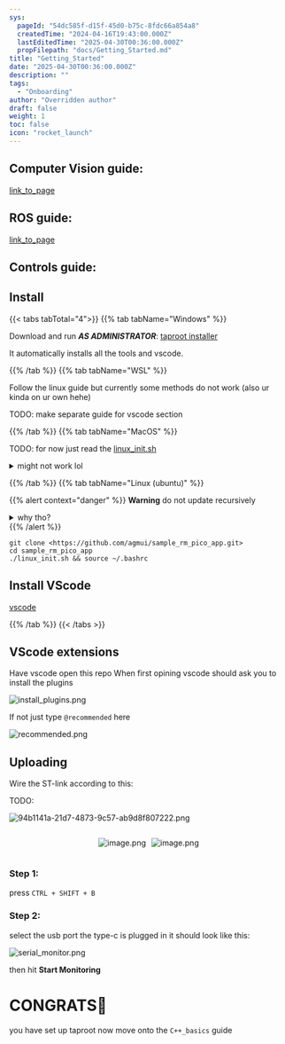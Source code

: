 ```yaml
---
sys:
  pageId: "54dc585f-d15f-45d0-b75c-8fdc66a854a8"
  createdTime: "2024-04-16T19:43:00.000Z"
  lastEditedTime: "2025-04-30T00:36:00.000Z"
  propFilepath: "docs/Getting_Started.md"
title: "Getting_Started"
date: "2025-04-30T00:36:00.000Z"
description: ""
tags:
  - "Onboarding"
author: "Overridden author"
draft: false
weight: 1
toc: false
icon: "rocket_launch"
---
```


## Computer Vision guide:

[link_to_page](86d45bc0-388b-4d26-8848-44f255f73d0e)

## ROS guide:

[link_to_page](3c76c1de-ec8f-46d6-8b0a-294005edc2d5)

## Controls guide:

## Install

{{< tabs tabTotal="4">}}
{{% tab tabName="Windows" %}}

Download and run _**AS ADMINISTRATOR**_: [taproot installer](https://github.com/Thornbots/TeachingFreshies/releases/tag/1.0)

It automatically installs all the tools and vscode.

{{% /tab %}}
{{% tab tabName="WSL" %}}

Follow the linux guide but currently some methods do not work (also ur kinda on ur own hehe)

TODO: make separate guide for vscode section

{{% /tab %}}
{{% tab tabName="MacOS" %}}

TODO: for now just read the [linux_init.sh](https://github.com/agmui/sample_rm_pico_app/blob/main/linux_init.sh)

<details>
<summary>might not work lol</summary>

`brew install libusb pkg-config`

Next install: [vscode](https://code.visualstudio.com/Download)

</details>

{{% /tab %}}
{{% tab tabName="Linux (ubuntu)" %}}

{{% alert context="danger" %}}
**Warning** do not update recursively
<details>
<summary>why tho?</summary>
There are some submodules that may go on for a while (like tinyusb) and I highly
recommend you don't need to get them.
If you want to see what submodules I update just look in `linux_init.sh`
</details>
{{% /alert %}}

```shell
git clone <https://github.com/agmui/sample_rm_pico_app.git>
cd sample_rm_pico_app
./linux_init.sh && source ~/.bashrc
```

## Install VScode

[vscode](https://code.visualstudio.com/Download)

{{% /tab %}}
{{< /tabs >}}

## VScode extensions

Have vscode open this repo
When first opining vscode should ask you to install the plugins

![install_plugins.png](https://prod-files-secure.s3.us-west-2.amazonaws.com/d518164a-d88e-44d1-a4ee-3adb3bd8bce0/89bd30f0-1825-4e77-867b-0a41ce370880/install_plugins.png?X-Amz-Algorithm=AWS4-HMAC-SHA256&X-Amz-Content-Sha256=UNSIGNED-PAYLOAD&X-Amz-Credential=ASIAZI2LB466RM55JUGJ%2F20250625%2Fus-west-2%2Fs3%2Faws4_request&X-Amz-Date=20250625T042016Z&X-Amz-Expires=3600&X-Amz-Security-Token=IQoJb3JpZ2luX2VjEEMaCXVzLXdlc3QtMiJHMEUCIElcCRx67TkZZ5gI8YrUZPniRb9uJA3fY7bccfUWO7lCAiEA3wg3J%2BfMVlDMgBwpB%2FlbMV%2BeA0MGcBlETf8vAHNfdrUq%2FwMIPBAAGgw2Mzc0MjMxODM4MDUiDI25hUd0Jiw%2B6dDD3ircA38QMnWoCbKl3FGKBr85%2BqsZGQMg8yAxAhH5%2BlQl4MqYXC0LnP5IxBC6Sengeb5B9tRoZgy1uZ3Kqlfz1gssF9bpgxDNF2RkN1Fg8qo3cckqo3Q6Klkni6%2FojgF1CHALrXhgaTmK3WkiyYxmuoUVDRouNvif6jvqtNGmVOUVAgGP3g8%2BoDF6fdYgZVstYioOBK2GgW0LweVbdD0e7YlBXvg43MyW%2FAWstBRERgWjZMCX%2Fxh0d8PicBJR3Yvy4xDys%2BGVkrP7nGQ%2FZXKRoTY3x%2FF8Nz9699R0URMTO4eDwALSbmgB1e6E%2BDBEV31W0DeQhKxcUO23Uy5LFaYEtnpvTWwOA52zz5BVWqcU9eBmogcRbkqGrL2sQaSw%2BcVCWxDvAEc%2FiVpGgLX0tayBpp3qmitLLGpUSCrxNITtVpLPzrjQdSM9C%2BkFyVVxVN%2FA7RQZg%2BJwkZhDz0lGvtWcTSYiOBb7bQjLaXG7LBIwx0fX4K41JgF9nuxH6IRydhIBXBMZ7fKfj36CJ5smOGW20J2fq6IT6j0hPpgCESgXPRrBs2uM2Yi%2BAq6Z85yiciG%2BqFOhz5IbyL1E3X073WAVIem8Z%2FPwO715tog3CkUAbAuhmBJga%2BDUHl1JtQ%2FVBRJIMKXD7cIGOqUB9xt0lk8o%2FgNPD%2BPlg013Gi3SZ6Y0AqJRyAWZo2J52nkNskeMVoHSZsmh0WWBfrEO%2FQgnP7ugbAtPdsq5HLyTjY88vB8ErqwZhVozT%2FV0KaygyGJczrB4Yt%2BG7gmGnotR%2FL24ZbtNv8trUcPWTPUric%2BLO7vHL3bcLWL6k6I2X2AbVZ7NB04Qfu2GdGgqsMw3uGw3T24zNUqDpWIzODtbLZADD8yb&X-Amz-Signature=1337692b87854656da0493e3269cf8bc91cd98994913820da5b1d876ad3aebf6&X-Amz-SignedHeaders=host&x-amz-checksum-mode=ENABLED&x-id=GetObject)

If not just type `@recommended` here  

![recommended.png](https://prod-files-secure.s3.us-west-2.amazonaws.com/d518164a-d88e-44d1-a4ee-3adb3bd8bce0/61e661e9-5d85-4dfc-be0d-8d2097a5e793/recommended.png?X-Amz-Algorithm=AWS4-HMAC-SHA256&X-Amz-Content-Sha256=UNSIGNED-PAYLOAD&X-Amz-Credential=ASIAZI2LB466RM55JUGJ%2F20250625%2Fus-west-2%2Fs3%2Faws4_request&X-Amz-Date=20250625T042016Z&X-Amz-Expires=3600&X-Amz-Security-Token=IQoJb3JpZ2luX2VjEEMaCXVzLXdlc3QtMiJHMEUCIElcCRx67TkZZ5gI8YrUZPniRb9uJA3fY7bccfUWO7lCAiEA3wg3J%2BfMVlDMgBwpB%2FlbMV%2BeA0MGcBlETf8vAHNfdrUq%2FwMIPBAAGgw2Mzc0MjMxODM4MDUiDI25hUd0Jiw%2B6dDD3ircA38QMnWoCbKl3FGKBr85%2BqsZGQMg8yAxAhH5%2BlQl4MqYXC0LnP5IxBC6Sengeb5B9tRoZgy1uZ3Kqlfz1gssF9bpgxDNF2RkN1Fg8qo3cckqo3Q6Klkni6%2FojgF1CHALrXhgaTmK3WkiyYxmuoUVDRouNvif6jvqtNGmVOUVAgGP3g8%2BoDF6fdYgZVstYioOBK2GgW0LweVbdD0e7YlBXvg43MyW%2FAWstBRERgWjZMCX%2Fxh0d8PicBJR3Yvy4xDys%2BGVkrP7nGQ%2FZXKRoTY3x%2FF8Nz9699R0URMTO4eDwALSbmgB1e6E%2BDBEV31W0DeQhKxcUO23Uy5LFaYEtnpvTWwOA52zz5BVWqcU9eBmogcRbkqGrL2sQaSw%2BcVCWxDvAEc%2FiVpGgLX0tayBpp3qmitLLGpUSCrxNITtVpLPzrjQdSM9C%2BkFyVVxVN%2FA7RQZg%2BJwkZhDz0lGvtWcTSYiOBb7bQjLaXG7LBIwx0fX4K41JgF9nuxH6IRydhIBXBMZ7fKfj36CJ5smOGW20J2fq6IT6j0hPpgCESgXPRrBs2uM2Yi%2BAq6Z85yiciG%2BqFOhz5IbyL1E3X073WAVIem8Z%2FPwO715tog3CkUAbAuhmBJga%2BDUHl1JtQ%2FVBRJIMKXD7cIGOqUB9xt0lk8o%2FgNPD%2BPlg013Gi3SZ6Y0AqJRyAWZo2J52nkNskeMVoHSZsmh0WWBfrEO%2FQgnP7ugbAtPdsq5HLyTjY88vB8ErqwZhVozT%2FV0KaygyGJczrB4Yt%2BG7gmGnotR%2FL24ZbtNv8trUcPWTPUric%2BLO7vHL3bcLWL6k6I2X2AbVZ7NB04Qfu2GdGgqsMw3uGw3T24zNUqDpWIzODtbLZADD8yb&X-Amz-Signature=bb2e2798641ab19d1e78e93c5b9e3390a9774939c34d82bf669f751ac02a0431&X-Amz-SignedHeaders=host&x-amz-checksum-mode=ENABLED&x-id=GetObject)

## Uploading

Wire the ST-link according to this:

TODO:

![94b1141a-21d7-4873-9c57-ab9d8f807222.png](https://prod-files-secure.s3.us-west-2.amazonaws.com/d518164a-d88e-44d1-a4ee-3adb3bd8bce0/e5fad17d-ab82-4300-9f4c-505ab4b1202c/94b1141a-21d7-4873-9c57-ab9d8f807222.png?X-Amz-Algorithm=AWS4-HMAC-SHA256&X-Amz-Content-Sha256=UNSIGNED-PAYLOAD&X-Amz-Credential=ASIAZI2LB466RM55JUGJ%2F20250625%2Fus-west-2%2Fs3%2Faws4_request&X-Amz-Date=20250625T042016Z&X-Amz-Expires=3600&X-Amz-Security-Token=IQoJb3JpZ2luX2VjEEMaCXVzLXdlc3QtMiJHMEUCIElcCRx67TkZZ5gI8YrUZPniRb9uJA3fY7bccfUWO7lCAiEA3wg3J%2BfMVlDMgBwpB%2FlbMV%2BeA0MGcBlETf8vAHNfdrUq%2FwMIPBAAGgw2Mzc0MjMxODM4MDUiDI25hUd0Jiw%2B6dDD3ircA38QMnWoCbKl3FGKBr85%2BqsZGQMg8yAxAhH5%2BlQl4MqYXC0LnP5IxBC6Sengeb5B9tRoZgy1uZ3Kqlfz1gssF9bpgxDNF2RkN1Fg8qo3cckqo3Q6Klkni6%2FojgF1CHALrXhgaTmK3WkiyYxmuoUVDRouNvif6jvqtNGmVOUVAgGP3g8%2BoDF6fdYgZVstYioOBK2GgW0LweVbdD0e7YlBXvg43MyW%2FAWstBRERgWjZMCX%2Fxh0d8PicBJR3Yvy4xDys%2BGVkrP7nGQ%2FZXKRoTY3x%2FF8Nz9699R0URMTO4eDwALSbmgB1e6E%2BDBEV31W0DeQhKxcUO23Uy5LFaYEtnpvTWwOA52zz5BVWqcU9eBmogcRbkqGrL2sQaSw%2BcVCWxDvAEc%2FiVpGgLX0tayBpp3qmitLLGpUSCrxNITtVpLPzrjQdSM9C%2BkFyVVxVN%2FA7RQZg%2BJwkZhDz0lGvtWcTSYiOBb7bQjLaXG7LBIwx0fX4K41JgF9nuxH6IRydhIBXBMZ7fKfj36CJ5smOGW20J2fq6IT6j0hPpgCESgXPRrBs2uM2Yi%2BAq6Z85yiciG%2BqFOhz5IbyL1E3X073WAVIem8Z%2FPwO715tog3CkUAbAuhmBJga%2BDUHl1JtQ%2FVBRJIMKXD7cIGOqUB9xt0lk8o%2FgNPD%2BPlg013Gi3SZ6Y0AqJRyAWZo2J52nkNskeMVoHSZsmh0WWBfrEO%2FQgnP7ugbAtPdsq5HLyTjY88vB8ErqwZhVozT%2FV0KaygyGJczrB4Yt%2BG7gmGnotR%2FL24ZbtNv8trUcPWTPUric%2BLO7vHL3bcLWL6k6I2X2AbVZ7NB04Qfu2GdGgqsMw3uGw3T24zNUqDpWIzODtbLZADD8yb&X-Amz-Signature=65281d2bcd9c3cffad9960f8ebf78a0e0f4d15e5b35e41ad64051688dac39efe&X-Amz-SignedHeaders=host&x-amz-checksum-mode=ENABLED&x-id=GetObject)

<div style="display: flex;flex-direction: row; column-gap:10px; max-width: 630px;justify-content: center;">
<div>

![image.png](https://prod-files-secure.s3.us-west-2.amazonaws.com/d518164a-d88e-44d1-a4ee-3adb3bd8bce0/210ecb78-1116-4d7b-b9b7-2292f66fa2c2/image.png?X-Amz-Algorithm=AWS4-HMAC-SHA256&X-Amz-Content-Sha256=UNSIGNED-PAYLOAD&X-Amz-Credential=ASIAZI2LB466ZGIXMZRK%2F20250625%2Fus-west-2%2Fs3%2Faws4_request&X-Amz-Date=20250625T042022Z&X-Amz-Expires=3600&X-Amz-Security-Token=IQoJb3JpZ2luX2VjEEMaCXVzLXdlc3QtMiJHMEUCIQD%2B2FZ4ywdpZaeKgnwTjNeWzn7c08ia%2BKY3lVumcaOWHAIgdrIRja0qYSxuYiFZtjEjfxAQpKDNaeNHUL7Uc%2F3Bl8wq%2FwMIPBAAGgw2Mzc0MjMxODM4MDUiDPkTfJNtxzWmmhO0ECrcA2jfSXrbH7MPLkDZkpob4LtOB6Mr1mbec3CD2J76pHJSOTSYQB1m0pAR5S4orLwVXtRSyPTsxlA1o5dF%2B%2BE0CCB8b8flrSFZNPauokoCg0Ljft4VSLeDLI%2BW%2F9u6QFwI8pe14h6ZhlUmKamFA%2FZtxpQx%2FOYnWSH2jUdDBVRUourRpH4lxP6ShxTHgm2iiK3IqBCIrqXB9a7pxWSxXKIM1jgIKc58HKx8gkOE0gh%2F97lPwn95S8zAAK%2BvY8poRH0TFSKFYjxQ1O3eFUiIfbG84sxLpol0zf6DcyaQ1EK4v%2BI8VKu8rTV0T%2BkcadiEea8NBQGUlXthHZfDyJGRUinyVaeQSk1SAbYh5arudFOrCyELuhsa3V96Tyt92CMx5ncqsWhzdKbPb92lsEt4iJ95NHOenkhHJc%2BTGuyFW7qadFCFa8e5WIS2vdjibYpOJc58V%2BsGEygtSELxaoaKxu32kkYjLguMA2z5Tex1ChsBavNSZOAWFYSrZxrx8JbIu%2FYJzLLZSh5ZoOby%2Bj3s43xPLt9k3EF5R0%2FVrrCKIbkvMlz3d363PT2lU%2Fzw1OB6PFpq%2BvKjcx%2FShtybVqJQx71FryAm%2F5Qk3OI5myqv5j68aS11EE3uFJ%2FBRF62nbBPMKbD7cIGOqUBsAwtZkM14N5osdad289ajfR2x3feIeqUaTlNTjcC%2FPoOjAMq3qVbd2NtSO8SWpPTiuS9jODhxEPHILRLiFirM2P9ZO21DuSvoguqATtntcUhrVR9lNdaZtCWAdGte2OhEGneE2cgIjclZ98BDhBg0wX6Ye6Ivrq9Ibt7tVPy90QYaMSC3rOMAPGAzu53YYLel4tA9zHf1w9CTbcpuNnJeSLFB2DP&X-Amz-Signature=74a63db0bd8c897558a1443c32673c3918f37002dc27427d0fe8ac6d04a77cd6&X-Amz-SignedHeaders=host&x-amz-checksum-mode=ENABLED&x-id=GetObject)

</div>
<div>

![image.png](https://prod-files-secure.s3.us-west-2.amazonaws.com/d518164a-d88e-44d1-a4ee-3adb3bd8bce0/33a0fd0f-8ca6-4a86-8e09-26e95ded1fff/image.png?X-Amz-Algorithm=AWS4-HMAC-SHA256&X-Amz-Content-Sha256=UNSIGNED-PAYLOAD&X-Amz-Credential=ASIAZI2LB4662RH3JWHX%2F20250625%2Fus-west-2%2Fs3%2Faws4_request&X-Amz-Date=20250625T042022Z&X-Amz-Expires=3600&X-Amz-Security-Token=IQoJb3JpZ2luX2VjEEMaCXVzLXdlc3QtMiJHMEUCIQCxSOFH1xSlytMalwfc%2FNjJrlURhvfIHDembC%2BHRYP8qgIgE7Svv7ln9q9rYzY0odnGvBNR9KI25g7hjRkro3vI4%2Fkq%2FwMIPBAAGgw2Mzc0MjMxODM4MDUiDMC5Tib5%2FIwPrZe65yrcA0rDn%2BFSBestDghL9OFlTST3osywuqu6FxcwnLYYjgIen2Dm9CWANAs06%2FiGPGky4dl62tpg4JCK5xJyX%2BepmTdFJVlypedlF2sNHJQOOC9bQiAQwfNDeeGBhDkOVapHGkGPQ7GfLs%2FYsY2hIdwUA5vCXJLiHmLlcw0NJ5utQkm8XpebIitIm35oyCrBkq%2BmgqqWWF1lSaFAHC%2FzPZp8Vywn7IvJC2RzkmQXg9F%2FGo6PyTDNXTitwsrmYdRGFCtBO7LEwdtRF5anX4U1fqBHMrBiVF5C61Dw2RZIy9TRvTLsxxI6beRbh6XlcgpwEwizjGBepfT4eTrXADIP2r%2BBguG8WzPeLzTQHE2G8UN2N2%2B0g3llzqr%2B5WsFgP77%2B3U49BRU%2Fe06fZ%2FRFRu9idVd%2FO1ZWmp%2BeBsgA6WeTji%2BpSKlQgQnjUpTdpQPOViKuwbMrhVBOk2JexNdUujMfz3qPJift4XSLhyJj4Pg7LWVTVpjkBJaVsvjz3tf%2BQudCj5aUdmHaimkkk5%2FQnGfPCunW8dBD6E5xjYu1fbQK4NYIVizRAjir8knoUf02xRLFxeut018kEai3vHWnJ02F9t3DFwJmCb6p6xU7jEgAqbtkOgJC22RgJrjktVK4VkWMK7C7cIGOqUB1CdCPRfhUEmgMUZ%2Bt1ezb9%2B4eBeal3FDY15P7nS0jqIc9EQgfjNpC47TYwh1F9O7ISi9FiHNLcgWc0kzVxv0UaZZTpG%2FZbqOrrs%2BT%2BiouhnHgZDCn1tUpFquhLIR0EUjjSFTt6E9Z%2Fra3t8BD%2BY%2BEzTyA6zEAFjsiKjuxk8gHWw2XzPBisi6QLtJFwZphaolzItdB41YjrSejOUeftt70v3pRyTk&X-Amz-Signature=005adc7080a4b646076669b2e6150359afddc7305d73fe63faed127a8743206f&X-Amz-SignedHeaders=host&x-amz-checksum-mode=ENABLED&x-id=GetObject)

</div>
</div>

### Step 1:

press `CTRL + SHIFT + B`

### Step 2:

select the usb port the type-c is plugged in it should look like this:

![serial_monitor.png](https://prod-files-secure.s3.us-west-2.amazonaws.com/d518164a-d88e-44d1-a4ee-3adb3bd8bce0/f03f4774-05d4-4393-b6a0-d5efb6d315ab/serial_monitor.png?X-Amz-Algorithm=AWS4-HMAC-SHA256&X-Amz-Content-Sha256=UNSIGNED-PAYLOAD&X-Amz-Credential=ASIAZI2LB466RM55JUGJ%2F20250625%2Fus-west-2%2Fs3%2Faws4_request&X-Amz-Date=20250625T042016Z&X-Amz-Expires=3600&X-Amz-Security-Token=IQoJb3JpZ2luX2VjEEMaCXVzLXdlc3QtMiJHMEUCIElcCRx67TkZZ5gI8YrUZPniRb9uJA3fY7bccfUWO7lCAiEA3wg3J%2BfMVlDMgBwpB%2FlbMV%2BeA0MGcBlETf8vAHNfdrUq%2FwMIPBAAGgw2Mzc0MjMxODM4MDUiDI25hUd0Jiw%2B6dDD3ircA38QMnWoCbKl3FGKBr85%2BqsZGQMg8yAxAhH5%2BlQl4MqYXC0LnP5IxBC6Sengeb5B9tRoZgy1uZ3Kqlfz1gssF9bpgxDNF2RkN1Fg8qo3cckqo3Q6Klkni6%2FojgF1CHALrXhgaTmK3WkiyYxmuoUVDRouNvif6jvqtNGmVOUVAgGP3g8%2BoDF6fdYgZVstYioOBK2GgW0LweVbdD0e7YlBXvg43MyW%2FAWstBRERgWjZMCX%2Fxh0d8PicBJR3Yvy4xDys%2BGVkrP7nGQ%2FZXKRoTY3x%2FF8Nz9699R0URMTO4eDwALSbmgB1e6E%2BDBEV31W0DeQhKxcUO23Uy5LFaYEtnpvTWwOA52zz5BVWqcU9eBmogcRbkqGrL2sQaSw%2BcVCWxDvAEc%2FiVpGgLX0tayBpp3qmitLLGpUSCrxNITtVpLPzrjQdSM9C%2BkFyVVxVN%2FA7RQZg%2BJwkZhDz0lGvtWcTSYiOBb7bQjLaXG7LBIwx0fX4K41JgF9nuxH6IRydhIBXBMZ7fKfj36CJ5smOGW20J2fq6IT6j0hPpgCESgXPRrBs2uM2Yi%2BAq6Z85yiciG%2BqFOhz5IbyL1E3X073WAVIem8Z%2FPwO715tog3CkUAbAuhmBJga%2BDUHl1JtQ%2FVBRJIMKXD7cIGOqUB9xt0lk8o%2FgNPD%2BPlg013Gi3SZ6Y0AqJRyAWZo2J52nkNskeMVoHSZsmh0WWBfrEO%2FQgnP7ugbAtPdsq5HLyTjY88vB8ErqwZhVozT%2FV0KaygyGJczrB4Yt%2BG7gmGnotR%2FL24ZbtNv8trUcPWTPUric%2BLO7vHL3bcLWL6k6I2X2AbVZ7NB04Qfu2GdGgqsMw3uGw3T24zNUqDpWIzODtbLZADD8yb&X-Amz-Signature=f6ee2d50f0bdb21befca47972fa0fcca52eb80987dc11c989ddb6ba7c68eb5f6&X-Amz-SignedHeaders=host&x-amz-checksum-mode=ENABLED&x-id=GetObject)

then hit **Start Monitoring**

# CONGRATS🎉

you have set up taproot now move onto the `C++_basics` guide
